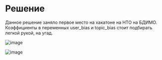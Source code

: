 # Решение

Данное решение заняло первое место на хакатоне на НТО на БДИМО. Коэффициенты в переменных user_bias и topic_bias стоит подбирать легкой рукой, на угад.

![image](https://github.com/user-attachments/assets/01dd4a05-152a-4068-9181-167e47d2a589)

![image](https://github.com/user-attachments/assets/280c4e4f-3e5c-4ebb-8dbc-b077fbc11359)


